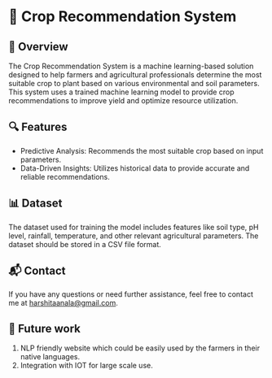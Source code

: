 # 🌱 Crop Recommendation System
## 🌟 Overview
The Crop Recommendation System is a machine learning-based solution designed to help farmers and agricultural professionals determine the most suitable crop to plant based on various environmental and soil parameters. This system uses a trained machine learning model to provide crop recommendations to improve yield and optimize resource utilization.

## 🔍 Features
* Predictive Analysis: Recommends the most suitable crop based on input parameters.
* Data-Driven Insights: Utilizes historical data to provide accurate and reliable recommendations.

## 📊 Dataset
The dataset used for training the model includes features like soil type, pH level, rainfall, temperature, and other relevant agricultural parameters. The dataset should be stored in a CSV file format.

## 📬 Contact
If you have any questions or need further assistance, feel free to contact me at harshitaanala@gmail.com.

## 🚀  Future work
1) NLP friendly website which could be easily used by the farmers in their native languages.
2) Integration with IOT for large scale use.
